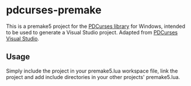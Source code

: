 # pdcurses-premake

This is a premake5 project for the [PDCurses library](https://github.com/wmcbrine/PDCurses) for Windows, intended to be used to generate a Visual Studio project. Adapted from [PDCurses Visual Studio](https://github.com/rbergen/PDCurses).

## Usage

Simply include the project in your premake5.lua workspace file, link the project and add include directories in your other projects' premake5.lua.